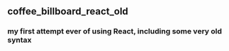 ## coffee_billboard_react_old

### my first attempt ever of using React, including some very old syntax
